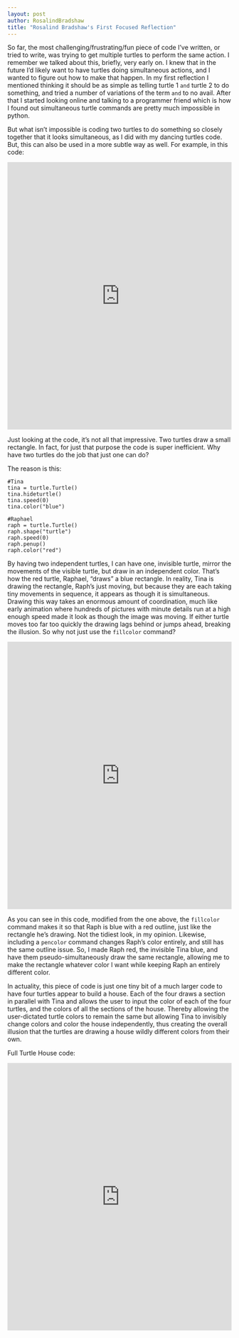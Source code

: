 ```yaml
---
layout: post
author: RosalindBradshaw
title: "Rosalind Bradshaw's First Focused Reflection"
---
```



So far, the most challenging/frustrating/fun piece of code I’ve written, or tried to write, was trying to get multiple turtles to perform the same action.
I remember we talked about this, briefly, very early on. I knew that in the future I’d likely want to have turtles doing simultaneous actions, and I wanted
to figure out how to make that happen. In my first reflection I mentioned thinking it should be as simple as telling turtle 1 `and` turtle 2 to do something,
and tried a number of variations of the term `and` to no avail. After that I started looking online and talking to a programmer friend which is how I found
out simultaneous turtle commands are pretty much impossible in python.

But what isn’t impossible is coding two turtles to do something so closely together that it looks simultaneous, as I did with my dancing turtles code.
But, this can also be used in a more subtle way as well. For example, in this code:

<iframe src="https://trinket.io/embed/python/44f0fbd215" width="100%" height="600" frameborder="0" marginwidth="0" marginheight="0" allowfullscreen></iframe>


Just looking at the code, it’s not all that impressive. Two turtles draw a small rectangle. In fact, for just that purpose the code is super inefficient.
Why have two turtles do the job that just one can do?

The reason is this:
```
#Tina
tina = turtle.Turtle()
tina.hideturtle()
tina.speed(0)
tina.color("blue")

#Raphael
raph = turtle.Turtle()
raph.shape("turtle")
raph.speed(0)
raph.penup()
raph.color("red")
```

By having two independent turtles, I can have one, invisible turtle, mirror the movements of the visible turtle, but draw in an independent color.
That’s how the red turtle, Raphael, “draws” a blue rectangle. In reality, Tina is drawing the rectangle, Raph’s just moving, but because they are each
taking tiny movements in sequence, it appears as though it is simultaneous.
Drawing this way takes an enormous amount of coordination, much like early animation where hundreds of pictures with minute details run at a high enough
speed made it look as though the image was moving. If either turtle moves too far too quickly the drawing lags behind or jumps ahead, breaking the illusion.
So why not just use the `fillcolor` command?

<iframe src="https://trinket.io/embed/python/a051178309" width="100%" height="600" frameborder="0" marginwidth="0" marginheight="0" allowfullscreen></iframe>


As you can see in this code, modified from the one above, the `fillcolor` command makes it so that Raph is blue with a red outline, just like the rectangle
he’s drawing. Not the tidiest look, in my opinion. Likewise, including a `pencolor` command changes Raph’s color entirely, and still has the same outline
issue. So, I made Raph red, the invisible Tina blue, and have them pseudo-simultaneously draw the same rectangle, allowing me to make the rectangle whatever
color I want while keeping Raph an entirely different color.

In actuality, this piece of code is just one tiny bit of a much larger code to have four turtles appear to build a house. Each of the four draws a section
in parallel with Tina and allows the user to input the color of each of the four turtles, and the colors of all the sections of the house. Thereby allowing
the user-dictated turtle colors to remain the same but allowing Tina to invisibly change colors and color the house independently, thus creating the overall
illusion that the turtles are drawing a house wildly different colors from their own.

Full Turtle House code:
<iframe src="https://trinket.io/embed/python/d2576675b5" width="100%" height="600" frameborder="0" marginwidth="0" marginheight="0" allowfullscreen></iframe>



